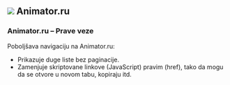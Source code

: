 ## ![](https://icons.duckduckgo.com/ip3/animator.ru.ico) Animator.ru

### Animator.ru – Prave veze

Poboljšava navigaciju na Animator.ru:

* Prikazuje duge liste bez paginacije.
* Zamenjuje skriptovane linkove (JavaScript) pravim (href), tako da mogu da se otvore u novom tabu, kopiraju itd.
